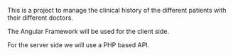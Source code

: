 This is a project to manage the clinical history of the different patients with their different doctors.

The Angular Framework will be used for the client side.

For the server side we will use a PHP based API.
